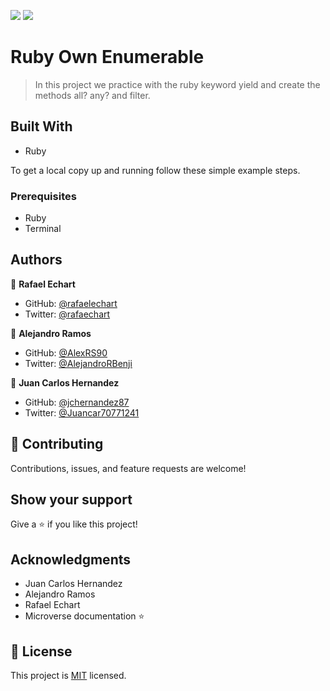 ![](https://img.shields.io/badge/Microverse-blueviolet)
![](https://img.shields.io/badge/Ruby-red)

# Ruby Own Enumerable

> In this project we practice with the ruby keyword yield and create the methods all? any? and filter.

## Built With

- Ruby

To get a local copy up and running follow these simple example steps.

### Prerequisites

- Ruby
- Terminal

## Authors

👤 **Rafael Echart**

- GitHub: [@rafaelechart](https://github.com/rafaelechart)
- Twitter: [@rafaechart](https://twitter.com/rafaechart)

👤 **Alejandro Ramos**

- GitHub: [@AlexRS90](https://github.com/AlexRS90)
- Twitter: [@AlejandroRBenji](https://twitter.com/AlejandroRBenji)

👤 **Juan Carlos Hernandez**

- GitHub: [@jchernandez87](https://github.com/jchernandez87)
- Twitter: [@Juancar70771241](https://twitter.com/juancar70771241)


## 🤝 Contributing

Contributions, issues, and feature requests are welcome!


## Show your support

Give a ⭐️ if you like this project!

## Acknowledgments

- Juan Carlos Hernandez
- Alejandro Ramos
- Rafael Echart
- Microverse documentation ⭐️

## 📝 License

This project is [MIT](./MIT.md) licensed.